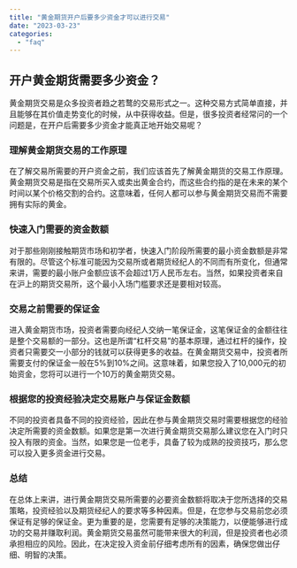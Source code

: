 ```yaml
---
title: "黄金期货开户后要多少资金才可以进行交易"
date: "2023-03-23"
categories: 
  - "faq"
---
```


## 开户黄金期货需要多少资金？

黄金期货交易是众多投资者趋之若鹜的交易形式之一。这种交易方式简单直接，并且能够在其价值走势变化的时候，从中获得收益。但是，很多投资者经常问的一个问题是，在开户后需要多少资金才能真正地开始交易呢？

### 理解黄金期货交易的工作原理

在了解交易所需要的开户资金之前，我们应该首先了解黄金期货的交易工作原理。黄金期货交易是指在交易所买入或卖出黄金合约，而这些合约指的是在未来的某个时间以某个价格交割的合约。这意味着，任何人都可以参与黄金期货交易而不需要拥有实际的黄金。

### 快速入门需要的资金数额

对于那些刚刚接触期货市场和初学者，快速入门阶段所需要的最小资金数额是非常有限的。尽管这个标准可能因为交易所或者期货经纪人的不同而有所变化，但通常来讲，需要的最小账户金额应该不会超过1万人民币左右。当然，如果投资者来自在沪上的期货交易所，这个最小入场门槛要求还是要相对较高。

### 交易之前需要的保证金

进入黄金期货市场，投资者需要向经纪人交纳一笔保证金，这笔保证金的金额往往是整个交易额的一部分。这也是所谓“杠杆交易”的基本原理，通过杠杆的操作，投资者只需要交一小部分的钱就可以获得更多的收益。在黄金期货交易中，投资者所需要支付的保证金一般在5%到10%之间。这意味着，如果您投入了10,000元的初始资金，您将可以进行一个10万的黄金期货交易。

### 根据您的投资经验决定交易账户与保证金数额

不同的投资者具备不同的投资经验，因此在参与黄金期货交易时需要根据您的经验决定所需要的资金数额。如果您是第一次进行黄金期货交易那么建议您在入门时只投入有限的资金。当然，如果您是一位老手，具备了较为成熟的投资技巧，那么您可以投入更多资金进行交易。

### 总结

在总体上来讲，进行黄金期货交易所需要的必要资金数额将取决于您所选择的交易策略，投资经验以及期货经纪人的要求等多种因素。但是，在您参与交易前您必须保证有足够的保证金。更为重要的是，您需要有足够的决策能力，以便能够进行成功的交易并赚取利润。黄金期货交易虽然可能带来很大的利润，但是投资者也必须承担相应的风险。因此，在决定投入资金前仔细考虑所有的因素，确保您做出仔细、明智的决策。
